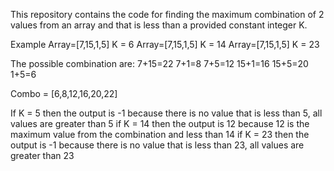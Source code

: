 This repository contains the code for finding the maximum combination of 2 values from an array and that is less than a provided constant integer K.

Example
Array=[7,15,1,5] K = 6
Array=[7,15,1,5] K = 14
Array=[7,15,1,5] K = 23


The possible combination are:
7+15=22
7+1=8
7+5=12
15+1=16
15+5=20
1+5=6

Combo = [6,8,12,16,20,22]

If K = 5 then the output is -1 because there is no value that is less than 5, all values are greater than 5
if K = 14 then the output is 12 because 12 is the maximum value from the combination and less than 14
if K = 23 then the output is -1 because there is no value that is less than 23, all values are greater than 23
